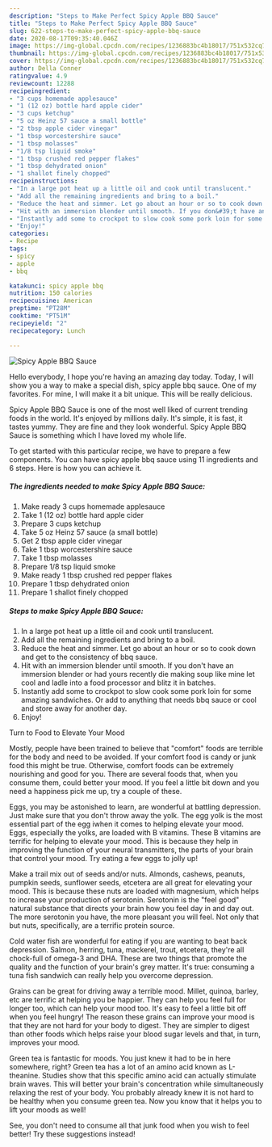 ```yaml
---
description: "Steps to Make Perfect Spicy Apple BBQ Sauce"
title: "Steps to Make Perfect Spicy Apple BBQ Sauce"
slug: 622-steps-to-make-perfect-spicy-apple-bbq-sauce
date: 2020-08-17T09:35:40.046Z
image: https://img-global.cpcdn.com/recipes/1236883bc4b18017/751x532cq70/spicy-apple-bbq-sauce-recipe-main-photo.jpg
thumbnail: https://img-global.cpcdn.com/recipes/1236883bc4b18017/751x532cq70/spicy-apple-bbq-sauce-recipe-main-photo.jpg
cover: https://img-global.cpcdn.com/recipes/1236883bc4b18017/751x532cq70/spicy-apple-bbq-sauce-recipe-main-photo.jpg
author: Della Conner
ratingvalue: 4.9
reviewcount: 12288
recipeingredient:
- "3 cups homemade applesauce"
- "1 (12 oz) bottle hard apple cider"
- "3 cups ketchup"
- "5 oz Heinz 57 sauce a small bottle"
- "2 tbsp apple cider vinegar"
- "1 tbsp worcestershire sauce"
- "1 tbsp molasses"
- "1/8 tsp liquid smoke"
- "1 tbsp crushed red pepper flakes"
- "1 tbsp dehydrated onion"
- "1 shallot finely chopped"
recipeinstructions:
- "In a large pot heat up a little oil and cook until translucent."
- "Add all the remaining ingredients and bring to a boil."
- "Reduce the heat and simmer. Let go about an hour or so to cook down and get to the consistency of bbq sauce."
- "Hit with an immersion blender until smooth. If you don&#39;t have an immersion blender or had yours recently die making soup like mine let cool and ladle into a food processor and blitz it in batches."
- "Instantly add some to crockpot to slow cook some pork loin for some amazing sandwiches. Or add to anything that needs bbq sauce or cool and store away for another day."
- "Enjoy!"
categories:
- Recipe
tags:
- spicy
- apple
- bbq

katakunci: spicy apple bbq 
nutrition: 150 calories
recipecuisine: American
preptime: "PT28M"
cooktime: "PT51M"
recipeyield: "2"
recipecategory: Lunch

---
```



![Spicy Apple BBQ Sauce](https://img-global.cpcdn.com/recipes/1236883bc4b18017/751x532cq70/spicy-apple-bbq-sauce-recipe-main-photo.jpg)

Hello everybody, I hope you're having an amazing day today. Today, I will show you a way to make a special dish, spicy apple bbq sauce. One of my favorites. For mine, I will make it a bit unique. This will be really delicious.

Spicy Apple BBQ Sauce is one of the most well liked of current trending foods in the world. It's enjoyed by millions daily. It's simple, it is fast, it tastes yummy. They are fine and they look wonderful. Spicy Apple BBQ Sauce is something which I have loved my whole life.




To get started with this particular recipe, we have to prepare a few components. You can have spicy apple bbq sauce using 11 ingredients and 6 steps. Here is how you can achieve it.

<!--inarticleads1-->

##### The ingredients needed to make Spicy Apple BBQ Sauce:

1. Make ready 3 cups homemade applesauce
1. Take 1 (12 oz) bottle hard apple cider
1. Prepare 3 cups ketchup
1. Take 5 oz Heinz 57 sauce (a small bottle)
1. Get 2 tbsp apple cider vinegar
1. Take 1 tbsp worcestershire sauce
1. Take 1 tbsp molasses
1. Prepare 1/8 tsp liquid smoke
1. Make ready 1 tbsp crushed red pepper flakes
1. Prepare 1 tbsp dehydrated onion
1. Prepare 1 shallot finely chopped




<!--inarticleads2-->

##### Steps to make Spicy Apple BBQ Sauce:

1. In a large pot heat up a little oil and cook until translucent.
1. Add all the remaining ingredients and bring to a boil.
1. Reduce the heat and simmer. Let go about an hour or so to cook down and get to the consistency of bbq sauce.
1. Hit with an immersion blender until smooth. If you don&#39;t have an immersion blender or had yours recently die making soup like mine let cool and ladle into a food processor and blitz it in batches.
1. Instantly add some to crockpot to slow cook some pork loin for some amazing sandwiches. Or add to anything that needs bbq sauce or cool and store away for another day.
1. Enjoy!




Turn to Food to Elevate Your Mood


Mostly, people have been trained to believe that "comfort" foods are terrible for the body and need to be avoided. If your comfort food is candy or junk food this might be true. Otherwise, comfort foods can be extremely nourishing and good for you. There are several foods that, when you consume them, could better your mood. If you feel a little bit down and you need a happiness pick me up, try a couple of these.

Eggs, you may be astonished to learn, are wonderful at battling depression. Just make sure that you don't throw away the yolk. The egg yolk is the most essential part of the egg iwhen it comes to helping elevate your mood. Eggs, especially the yolks, are loaded with B vitamins. These B vitamins are terrific for helping to elevate your mood. This is because they help in improving the function of your neural transmitters, the parts of your brain that control your mood. Try eating a few eggs to jolly up!

Make a trail mix out of seeds and/or nuts. Almonds, cashews, peanuts, pumpkin seeds, sunflower seeds, etcetera are all great for elevating your mood. This is because these nuts are loaded with magnesium, which helps to increase your production of serotonin. Serotonin is the "feel good" natural substance that directs your brain how you feel day in and day out. The more serotonin you have, the more pleasant you will feel. Not only that but nuts, specifically, are a terrific protein source.

Cold water fish are wonderful for eating if you are wanting to beat back depression. Salmon, herring, tuna, mackerel, trout, etcetera, they're all chock-full of omega-3 and DHA. These are two things that promote the quality and the function of your brain's grey matter. It's true: consuming a tuna fish sandwich can really help you overcome depression. 

Grains can be great for driving away a terrible mood. Millet, quinoa, barley, etc are terrific at helping you be happier. They can help you feel full for longer too, which can help your mood too. It's easy to feel a little bit off when you feel hungry! The reason these grains can improve your mood is that they are not hard for your body to digest. They are simpler to digest than other foods which helps raise your blood sugar levels and that, in turn, improves your mood.

Green tea is fantastic for moods. You just knew it had to be in here somewhere, right? Green tea has a lot of an amino acid known as L-theanine. Studies show that this specific amino acid can actually stimulate brain waves. This will better your brain's concentration while simultaneously relaxing the rest of your body. You probably already knew it is not hard to be healthy when you consume green tea. Now you know that it helps you to lift your moods as well!

See, you don't need to consume all that junk food when you wish to feel better! Try  these suggestions  instead!

